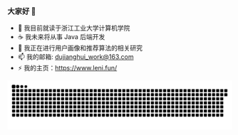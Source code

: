 ### 大家好 👋

- 🔭 我目前就读于浙江工业大学计算机学院
- ☕️ 我未来将从事 Java 后端开发
- 🌱 我正在进行用户画像和推荐算法的相关研究
- 📫 我的邮箱: dujianghui_work@163.com
- ⚡ 我的主页：https://www.leni.fun/

![](https://github.com/hihihiman/hihihiman/blob/output/github-contribution-grid-snake.svg)
<!--
**hihihiman/hihihiman** is a ✨ _special_ ✨ repository because its `README.md` (this file) appears on your GitHub profile.

Here are some ideas to get you started:

- 🔭 I’m currently working on ...
- 🌱 I’m currently learning ...
- 👯 I’m looking to collaborate on ...
- 🤔 I’m looking for help with ...
- 💬 Ask me about ...
- 📫 How to reach me: ...
- 😄 Pronouns: ...
- ⚡ Fun fact: ...
-->
